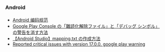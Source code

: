 ### Android
#### 

* [Android 编码规范](https://www.jianshu.com/p/e3afd461ebce)
* [Google Play Console の「難読化解除ファイル」と「デバッグ シンボル」の警告を消す方法](https://qiita.com/koichi-ozaki/items/a6aa00a79aaa0a78f623)
* [【Android Studio】mapping.txt の作成方法](https://codeforfun.jp/android-studio-how-to-create-mapping-txt/)
* [Reported critical issues with version 17.0.0. google play warning](https://stackoverflow.com/questions/72904471/reported-critical-issues-with-version-17-0-0-google-play-warning)
